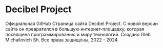 # Decibel Project
 Официальная GitHub Страница сайта Decibel Project. С новой версии сайта он превратился в большую интернет-площадку, которая посвящена программированию и миру технологий. Создано Gleb Michailovich Sh. Все права защищены, 2022 - 2024.
